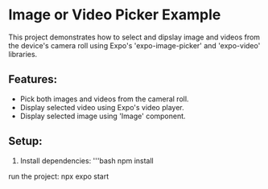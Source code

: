 # Image or Video Picker Example 

This project demonstrates how to select and dipslay image and videos from the device's camera roll using Expo's 'expo-image-picker' and 'expo-video' libraries.

## Features: 
- Pick both images and videos from the cameral roll.
- Display selected video using Expo's video player.
- Display selected image using 'Image' component.

## Setup: 
1. Install dependencies:
    '''bash
   npm install

run the project:
  npx expo start 

  
